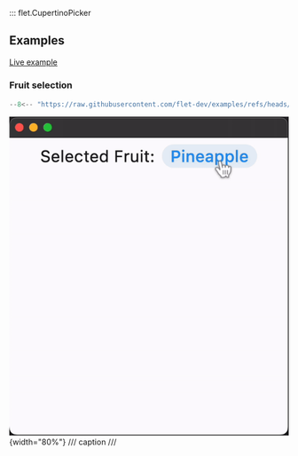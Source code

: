 ::: flet.CupertinoPicker

## Examples

[Live example](https://flet-controls-gallery.fly.dev/dialogs/cupertinotimerpicker)

### Fruit selection

```python
--8<-- "https://raw.githubusercontent.com/flet-dev/examples/refs/heads/v1-docs/python/controls/cupertino-picker/fruit-selection.py"
```

![fruit-selection](https://raw.githubusercontent.com/flet-dev/examples/v1-docs/python/controls/cupertino-picker/media/fruit-selection.gif){width="80%"}
/// caption
///
